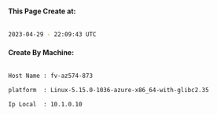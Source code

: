 
   
#### This Page Create at:

```bash

2023-04-29 - 22:09:43 UTC

```

#### Create By Machine:

```bash

Host Name : fv-az574-873

platform  : Linux-5.15.0-1036-azure-x86_64-with-glibc2.35

Ip Local  : 10.1.0.10

```


